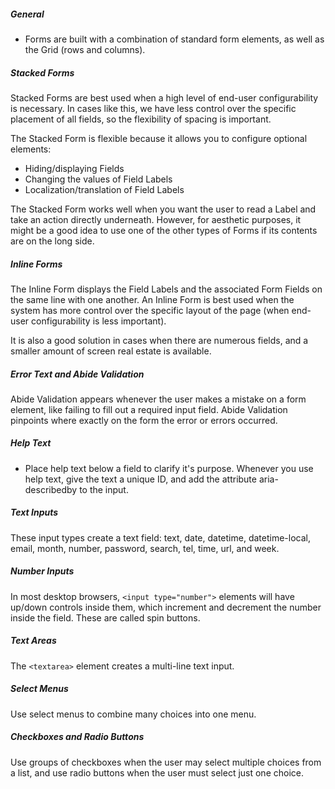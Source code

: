 ##### General
* Forms are built with a combination of standard form elements, as well as the Grid (rows and columns).

##### Stacked Forms

Stacked Forms are best used when a high level of end-user configurability is necessary. In cases like this, we have less control over the specific placement of all fields, so the flexibility of spacing is important.

The Stacked Form is flexible because it allows you to configure optional elements:
* Hiding/displaying Fields
* Changing the values of Field Labels
* Localization/translation of Field Labels

The Stacked Form works well when you want the user to read a Label and take an action directly underneath. However, for aesthetic purposes, it might be a good idea to use one of the other types of Forms if its contents are on the long side.

##### Inline Forms

The Inline Form displays the Field Labels and the associated Form Fields on the same line with one another. An Inline Form is best used when the system has more control over the specific layout of the page (when end-user configurability is less important).

It is also a good solution in cases when there are numerous fields, and a smaller amount of screen real estate is available.

##### Error Text and Abide Validation
Abide Validation appears whenever the user makes a mistake on a form element, like failing to fill out a required input field. Abide Validation pinpoints where exactly on the form the error or errors occurred. 

##### Help Text
* Place help text below a field to clarify it's purpose. Whenever you use help text, give the text a unique ID, and add the attribute aria-describedby to the input.

##### Text Inputs

These input types create a text field: text, date, datetime, datetime-local, email, month, number, password, search, tel, time, url, and week.

##### Number Inputs

In most desktop browsers, `<input type="number">` elements will have up/down controls inside them, which increment and decrement the number inside the field. These are called spin buttons. 

##### Text Areas

The `<textarea>` element creates a multi-line text input.

##### Select Menus

Use select menus to combine many choices into one menu.

##### Checkboxes and Radio Buttons

Use groups of checkboxes when the user may select multiple choices from a list, and use radio buttons when the user must select just one choice.







